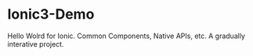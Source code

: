 # Ionic3-Demo
Hello Wolrd for Ionic. Common Components, Native APIs, etc. A gradually interative project.
